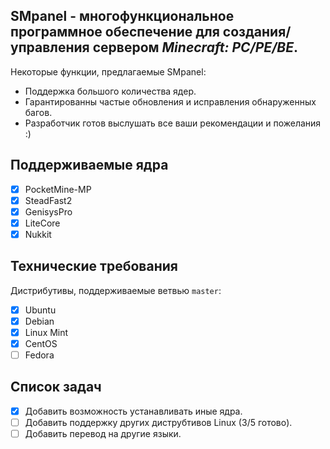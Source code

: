 __SMpanel - многофункциональное программное обеспечение для создания/управления сервером *Minecraft: PC/PE/BE*.__ 
-------------
Некоторые функции, предлагаемые SMpanel:
* Поддержка большого количества ядер.
* Гарантированны частые обновления и исправления обнаруженных багов.
* Разработчик готов выслушать все ваши рекомендации и пожелания :)

Поддерживаемые ядра
-------------
- [x] PocketMine-MP
- [x] SteadFast2
- [x] GenisysPro
- [x] LiteCore
- [x] Nukkit

Технические требования
-------------
Дистрибутивы, поддерживаемые ветвью `master`:
- [x] Ubuntu
- [x] Debian
- [x] Linux Mint
- [x] CentOS
- [ ] Fedora

Список задач
-------------
- [x] Добавить возможность устанавливать иные ядра.
- [ ] Добавить поддержку других диструбтивов Linux (3/5 готово).
- [ ] Добавить перевод на другие языки.
